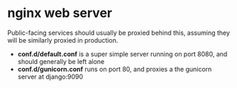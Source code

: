 # nginx web server

Public-facing services should usually be proxied behind this, assuming they will be similarly proxied in production.

- __conf.d/default.conf__ is a super simple server running on port 8080, and should generally be left alone
- __conf.d/gunicorn.conf__ runs on port 80, and proxies a the gunicorn server at django:9090